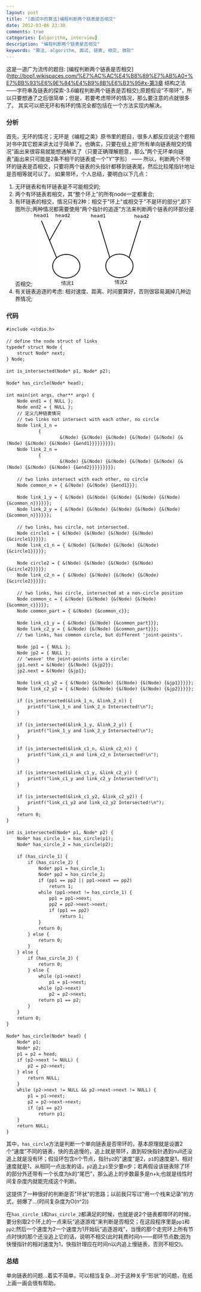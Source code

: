 ```yaml
---
layout: post
title: "[面试中的算法]编程判断两个链表是否相交"
date: 2012-03-06 23:30
comments: true
categories: [algorithm, interview]
description: "编程判断两个链表是否相交"
keywords: "算法, algorithm, 面试, 链表, 相交, 微软"
---
```

这是一道广为流传的题目: [编程判断两个链表是否相交](http://bop1.wikispaces.com/%E7%AC%AC%E4%B8%89%E7%AB%A0+%E7%BB%93%E6%9E%84%E4%B9%8B%E6%B3%95#x-第3章 结构之法——字符串及链表的探索-3.6编程判断两个链表是否相交);原题假设“不带环”，所以只要想通了之后很简单；但是，若要考虑带环的情况，那么要注意的点就很多了。
其实可以把无环和有环的情况全都包括在一个方法实现内解决。
### 分析
首先，无环的情况；无环是《编程之美》原书里的题目，很多人都反应说这个题相对书中其它题来讲太过于简单了。也确实，只要在纸上把“所有单向链表相交的情况”画出来很容易就能想通解法了（只要正确理解题意，那么“两个无环单向链表”画出来只可能是2条不相干的链表或一个"Y"字形） —— 所以，判断两个不带环的链表是否相交，只要将两个链表的头指针都移到链表尾，然后比较尾指针地址是否相等就可以了。
如果带环，个人总结，要明白以下几点：

1. 无环链表和有环链表是不可能相交的;
1. 两个有环链表若相交，其“整个环上”的所有node一定都重合;
1. 有环链表的相交，情况只有2种：相交于"环上"或相交于"不是环的部分",即下图所示;两种情况都需要使用“两个指针的追逐”方法来判断两个链表的环部分是否相交;
![带环单向链表相交只有2种情况](/images/circledLinkedListsIntersections.png "带环单向链表相交只有2种情况")
1. 有关链表追逐的考虑: 相对速度、距离、时间要算好，否则很容易漏掉几种边界情况;
<!-- more -->
### 代码
	#include <stdio.h>

	// define the node struct of links
	typedef struct Node {
		struct Node* next;
	} Node;

	int is_intersected(Node* p1, Node* p2);

	Node* has_circle(Node* head);

	int main(int args, char** argv) {
		Node end1 = { NULL };
		Node end2 = { NULL };
        // 定义几种链表情况
		// two links not intersect with each other, no circle
		Node link_1_n =
				{
						&(Node) {&(Node) {&(Node) {&(Node) {&(Node) {&(Node) {&(Node) {&(Node) {&end1}}}}}}}}};
		Node link_2_n =
				{
						&(Node) {&(Node) {&(Node) {&(Node) {&(Node) {&(Node) {&(Node) {&(Node) {&end2}}}}}}}}};

		// two links intersect with each other, no circle
		Node common_n = { &(Node) {&(Node) {&end1}}};

		Node link_1_y = { &(Node) {&(Node) {&(Node) {&(Node) {&(Node) {&common_n}}}}}};
		Node link_2_y = { &(Node) {&(Node) {&(Node) {&(Node) {&(Node) {&common_n}}}}}};

	    // two links, has circle, not intersected.
		Node circle1 = { &(Node) {&(Node) {&(Node) {&(Node) {&circle1}}}}};
		Node link_c1_n = { &(Node) {&(Node) {&(Node) {&(Node) {&circle1}}}}};

		Node circle2 = { &(Node) {&(Node) {&(Node) {&(Node) {&circle2}}}}};
		Node link_c2_n = { &(Node) {&(Node) {&(Node) {&(Node) {&circle2}}}}};

	    // two links, has circle, intersected at a non-circle position
		Node common_c = { &(Node) {&(Node) {&(Node) {&(Node) {&common_c}}}}};
		Node common_part = { &(Node) {&common_c}};

		Node link_c1_y = { &(Node) {&(Node) {&common_part}}};
		Node link_c2_y = { &(Node) {&(Node) {&common_part}}};
	    // two links, has common circle, but different 'joint-points'.

		Node jp1 = { NULL };
		Node jp2 = { NULL };
		// 'weave' the joint-points into a circle:
		jp1.next = &(Node) {&(Node) {&jp2}};
		jp2.next = &(Node) {&jp1};

		Node link_c1_y2 = { &(Node) {&(Node) {&(Node) {&(Node) {&jp1}}}}};
		Node link_c2_y2 = { &(Node) {&(Node) {&(Node) {&(Node) {&jp2}}}}};

		if (is_intersected(&link_1_n, &link_2_n)) {
			printf("link_1_n and link_2_n Intersected!\n");
		}

		if (is_intersected(&link_1_y, &link_2_y)) {
			printf("link_1_y and link_2_y Intersected!\n");
		}

		if (is_intersected(&link_c1_n, &link_c2_n)) {
			printf("link_c1_n and link_c2_n Intersected!\n");
		}

		if (is_intersected(&link_c1_y, &link_c2_y)) {
			printf("link_c1_y and link_c2_y Intersected!\n");
		}

		if (is_intersected(&link_c1_y2, &link_c2_y2)) {
			printf("link_c1_y2 and link_c2_y2 Intersected!\n");
		}
		return 0;
	}

	int is_intersected(Node* p1, Node* p2) {
		Node* has_circle_1 = has_circle(p1);
		Node* has_circle_2 = has_circle(p2);

		if (has_circle_1) {
			if (has_circle_2) {
				Node* pp1 = has_circle_1;
				Node* pp2 = has_circle_2;
				if (pp1 == pp2 || pp1->next == pp2)
					return 1;
				while (pp1->next != has_circle_1) {
					pp1 = pp1->next;
					pp2 = pp2->next->next;
					if (pp1 == pp2)
						return 1;
				}
				return 0;
			} else {
				return 0;
			}
		} else {
			if (has_circle_2) {
				return 0;
			} else {
				while (p1->next)
					p1 = p1->next;
				while (p2->next)
					p2 = p2->next;
				return p1 == p2;
			}
		}
		return 0;
	}

	Node* has_circle(Node* head) {
		Node* p1;
		Node* p2;
		p1 = p2 = head;
		if (p2->next != NULL) {
			p2 = p2->next;
		} else {
			return NULL;
		}
		while (p2->next != NULL && p2->next->next != NULL) {
			p1 = p1->next;
			p2 = p2->next->next;
			if (p1 == p2)
				return p1;
		}
		return NULL;
	}

其中，`has_circle`方法是判断一个单向链表是否带环的，基本原理就是设置2个“速度”不同的链表，快的去追慢的，追上就是带环，直到较快指针遇到null还没追上就是没有环；假设环包含n个节点，指针`p2`的"速度"是2，`p1`的速度是1，相对速度就是1，从相同一点出发的话，`p2`追上`p1`至少要n步；若再假设该链表除了环的部分外还带有一个长度为k的“尾巴”，那么追上的步数最多是n+k;也就是线性时间复杂度内就能完成这个判断。

这提供了一种很好的判断是否"环状"的思路；以前我只写过“用一个栈来记录”的方式，弱爆了...(时间复杂度为O(n^2))

在`has_circle_1`和`has_circle_2`都满足的时候，也就是说2个链表都带环的时候，要分别取2个环上的一点来玩“追逐游戏”来判断是否相交；在这段程序里是`pp1`和`pp2`;然后一个速度为2一个速度为1开始玩“追逐游戏”，当慢的那个走完环上所有节点时快的那个还没追上它的话，说明不相交(此时耗费时间n——即环节点数;因为快慢指针的相对速度为1，快指针理应在时间n以内追上慢链表，否则不相交)。

### 总结
单向链表的问题...着实不简单，可以相当复杂...对于这种关乎“形状”的问题，在纸上画一画会很有帮助。
